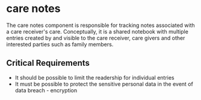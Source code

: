 # care notes

The care notes component is responsible for tracking notes associated with a care receiver's care. Conceptually, it is a shared notebook with multiple entries created by  and visible to the care receiver, care givers and other interested parties such as family members.

## Critical Requirements

* It should be possible to limit the readership for individual entries
* It must be possible to protect the sensitive personal data in the event of data breach - encryption

